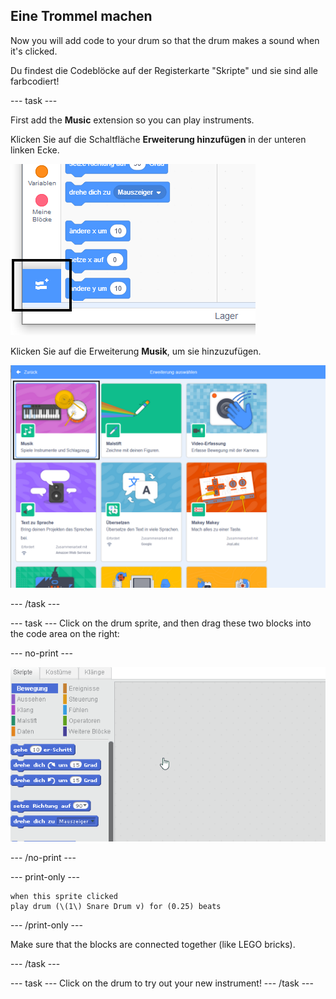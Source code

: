 ## Eine Trommel machen

Now you will add code to your drum so that the drum makes a sound when it's clicked.

Du findest die Codeblöcke auf der Registerkarte "Skripte" und sie sind alle farbcodiert!

\--- task \---

First add the **Music** extension so you can play instruments.

Klicken Sie auf die Schaltfläche **Erweiterung hinzufügen** in der unteren linken Ecke.

![Erweiterungstaste hervorgehoben](images/add-extension-annotated.png)

Klicken Sie auf die Erweiterung **Musik**, um sie hinzuzufügen.

![Erweiterung Malstift hervorgehoben](images/click-music-annotated.png)

\--- /task \---

\--- task \--- Click on the drum sprite, and then drag these two blocks into the code area on the right:

\--- no-print \---

![screenshot](images/connect-block.gif)

\--- /no-print \---

\--- print-only \---

```blocks3
when this sprite clicked
play drum (\(1\) Snare Drum v) for (0.25) beats
```

\--- /print-only \---

Make sure that the blocks are connected together (like LEGO bricks).

\--- /task \---

\--- task \--- Click on the drum to try out your new instrument! \--- /task \---